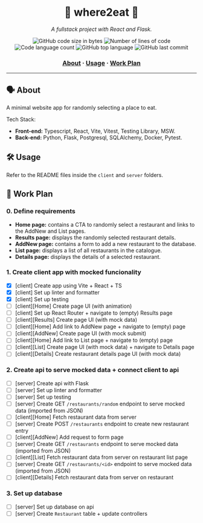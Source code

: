 <h1 align="center">
	📍 where2eat 🍴
</h1>

<p align="center">
	<i>A fullstack project with React and Flask.</i>
</p>

<p align="center">
	<img alt="GitHub code size in bytes" src="https://img.shields.io/github/languages/code-size/appinha/where2eat?color=blueviolet" />
	<img alt="Number of lines of code" src="https://img.shields.io/tokei/lines/github/appinha/where2eat?color=blueviolet" />
	<img alt="Code language count" src="https://img.shields.io/github/languages/count/appinha/where2eat?color=blue" />
	<img alt="GitHub top language" src="https://img.shields.io/github/languages/top/appinha/where2eat?color=blue" />
	<img alt="GitHub last commit" src="https://img.shields.io/github/last-commit/appinha/where2eat?color=brightgreen" />
</p>

<h3 align="center">
	<a href="#%EF%B8%8F-about">About</a>
	<span> · </span>
	<a href="#%EF%B8%8F-usage">Usage</a>
	<span> · </span>
	<a href="-work-plan">Work Plan</a>
</h3>

---

## 🗣️ About

A minimal website app for randomly selecting a place to eat.

Tech Stack:

- **Front-end:** Typescript, React, Vite, Vitest, Testing Library, MSW.
- **Back-end:** Python, Flask, Postgresql, SQLAlchemy, Docker, Pytest.

## 🛠️ Usage

Refer to the README files inside the `client` and `server` folders.

## 📄 Work Plan

### 0. Define requirements

- **Home page:** contains a CTA to randomly select a restaurant and links to the AddNew and List pages.
- **Results page:** displays the randomly selected restaurant details.
- **AddNew page:** contains a form to add a new restaurant to the database.
- **List page:** displays a list of all restaurants in the catalogue.
- **Details page:** displays the details of a selected restaurant.

### 1. Create client app with mocked funcionality

- [x] [client] Create app using Vite + React + TS
- [x] [client] Set up linter and formatter
- [x] [client] Set up testing
- [ ] [client][Home] Create page UI (with animation)
- [ ] [client] Set up React Router + navigate to (empty) Results page
- [ ] [client][Results] Create page UI (with mock data)
- [ ] [client][Home] Add link to AddNew page + navigate to (empty) page
- [ ] [client][AddNew] Create page UI (with mock submit)
- [ ] [client][Home] Add link to List page + navigate to (empty) page
- [ ] [client][List] Create page UI (with mock data) + navigate to Details page
- [ ] [client][Details] Create restaurant details page UI (with mock data)

### 2. Create api to serve mocked data + connect client to api

- [ ] [server] Create api with Flask
- [ ] [server] Set up linter and formatter
- [ ] [server] Set up testing
- [ ] [server] Create GET `/restaurants/random` endpoint to serve mocked data (imported from JSON)
- [ ] [client][Home] Fetch restaurant data from server
- [ ] [server] Create POST `/restaurants` endpoint to create new restaurant entry
- [ ] [client][AddNew] Add request to form page
- [ ] [server] Create GET `/restaurants` endpoint to serve mocked data (imported from JSON)
- [ ] [client][List] Fetch restaurant data from server on restaurant list page
- [ ] [server] Create GET `/restaurants/<id>` endpoint to serve mocked data (imported from JSON)
- [ ] [client][Details] Fetch restaurant data from server on restaurant

### 3. Set up database

- [ ] [server] Set up database on api
- [ ] [server] Create `Restaurant` table + update controllers
